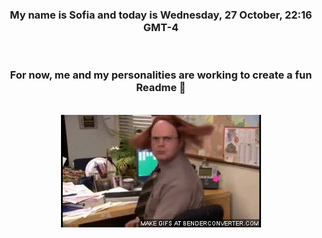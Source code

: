 


<div align="center">
<h3 >My name is Sofia and today is Wednesday, 27 October, 22:16 GMT-4</h3><br>
<h3 >For now, me and my personalities are working to create a fun Readme 👋
</h3><br>
<img src='img/dwight.gif' alt='working...'/>
</div>

